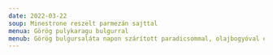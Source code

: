 ```yaml
---
date: 2022-03-22
soup: Minestrone reszelt parmezán sajttal
menua: Görög pulykaragu bulgurral
menub: Görög bulgursaláta napon szárított paradicsommal, olajbogyóval és feta sajttal
---
```

